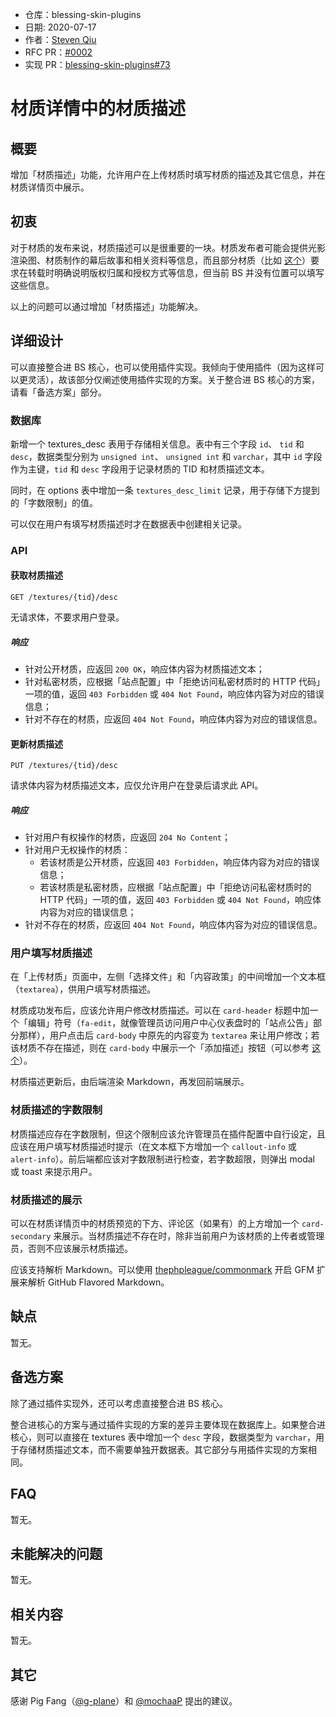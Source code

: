 - 仓库：blessing-skin-plugins
- 日期: 2020-07-17
- 作者：[Steven Qiu](https://github.com/tnqzh123)
- RFC PR：[#0002](https://github.com/bs-community/rfcs/pull/2)
- 实现 PR：[blessing-skin-plugins#73](https://github.com/bs-community/blessing-skin-plugins/pull/73)

# 材质详情中的材质描述

## 概要

增加「材质描述」功能，允许用户在上传材质时填写材质的描述及其它信息，并在材质详情页中展示。

## 初衷

对于材质的发布来说，材质描述可以是很重要的一块。材质发布者可能会提供光影渲染图、材质制作的幕后故事和相关资料等信息，而且部分材质（比如 [这个](https://www.mcbbs.net/thread-1073023-1-1.html)）要求在转载时明确说明版权归属和授权方式等信息，但当前 BS 并没有位置可以填写这些信息。

以上的问题可以通过增加「材质描述」功能解决。

## 详细设计

可以直接整合进 BS 核心，也可以使用插件实现。我倾向于使用插件（因为这样可以更灵活），故该部分仅阐述使用插件实现的方案。关于整合进 BS 核心的方案，请看「备选方案」部分。

### 数据库

新增一个 textures_desc 表用于存储相关信息。表中有三个字段 `id`、 `tid` 和 `desc`，数据类型分别为 `unsigned int`、 `unsigned int` 和 `varchar`，其中 `id` 字段作为主键，`tid` 和 `desc` 字段用于记录材质的 TID 和材质描述文本。

同时，在 options 表中增加一条 `textures_desc_limit` 记录，用于存储下方提到的「字数限制」的值。

可以仅在用户有填写材质描述时才在数据表中创建相关记录。

### API

#### 获取材质描述

```
GET /textures/{tid}/desc
```

无请求体，不要求用户登录。

##### 响应

- 针对公开材质，应返回 `200 OK`，响应体内容为材质描述文本；
- 针对私密材质，应根据「站点配置」中「拒绝访问私密材质时的 HTTP 代码」一项的值，返回 `403 Forbidden` 或 `404 Not Found`，响应体内容为对应的错误信息；
- 针对不存在的材质，应返回 `404 Not Found`，响应体内容为对应的错误信息。

#### 更新材质描述

```
PUT /textures/{tid}/desc
```

请求体内容为材质描述文本，应仅允许用户在登录后请求此 API。

##### 响应

- 针对用户有权操作的材质，应返回 `204 No Content`；
- 针对用户无权操作的材质：
    - 	若该材质是公开材质，应返回 `403 Forbidden`，响应体内容为对应的错误信息；
    - 	若该材质是私密材质，应根据「站点配置」中「拒绝访问私密材质时的 HTTP 代码」一项的值，返回 `403 Forbidden` 或 `404 Not Found`，响应体内容为对应的错误信息；
- 针对不存在的材质，应返回 `404 Not Found`，响应体内容为对应的错误信息。

### 用户填写材质描述

在「上传材质」页面中，左侧「选择文件」和「内容政策」的中间增加一个文本框（`textarea`），供用户填写材质描述。

材质成功发布后，应该允许用户修改材质描述。可以在 `card-header` 标题中加一个「编辑」符号（`fa-edit`，就像管理员访问用户中心仪表盘时的「站点公告」部分那样），用户点击后 `card-body` 中原先的内容变为 `textarea` 来让用户修改；若该材质不存在描述，则在 `card-body` 中展示一个「添加描述」按钮（可以参考 [这个](https://codepen.io/mochaa/pen/BajqMvQ)）。

材质描述更新后，由后端渲染 Markdown，再发回前端展示。

### 材质描述的字数限制

材质描述应存在字数限制，但这个限制应该允许管理员在插件配置中自行设定，且应该在用户填写材质描述时提示（在文本框下方增加一个 `callout-info` 或 `alert-info`）。前后端都应该对字数限制进行检查，若字数超限，则弹出 modal 或 toast 来提示用户。

### 材质描述的展示

可以在材质详情页中的材质预览的下方、评论区（如果有）的上方增加一个 `card-secondary` 来展示。当材质描述不存在时，除非当前用户为该材质的上传者或管理员，否则不应该展示材质描述。

应该支持解析 Markdown。可以使用 [thephpleague/commonmark](https://github.com/thephpleague/commonmark) 开启 GFM 扩展来解析 GitHub Flavored Markdown。

## 缺点

暂无。

## 备选方案

除了通过插件实现外，还可以考虑直接整合进 BS 核心。

整合进核心的方案与通过插件实现的方案的差异主要体现在数据库上。如果整合进核心，则可以直接在 textures 表中增加一个 `desc` 字段，数据类型为 `varchar`，用于存储材质描述文本，而不需要单独开数据表。其它部分与用插件实现的方案相同。

## FAQ

暂无。

## 未能解决的问题

暂无。

## 相关内容

暂无。

## 其它

感谢 Pig Fang（[@g-plane](https://github.com/g-plane)）和 [@mochaaP](https://github.com/mochaaP) 提出的建议。

